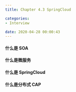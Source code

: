 ```yaml
---
title: Chapter 4.3 SpringCloud

categories:
- Interview

date: 2020-04-28 00:00:43
---
```

#### 什么是 SOA


#### 什么是微服务

#### 什么是 SpringCloud

#### 什么是分布式 CAP

#### 